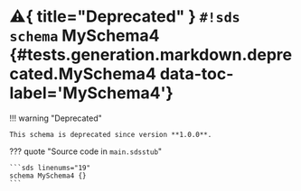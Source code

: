 # :warning:{ title="Deprecated" } `#!sds schema` MySchema4 {#tests.generation.markdown.deprecated.MySchema4 data-toc-label='MySchema4'}

!!! warning "Deprecated"

    This schema is deprecated since version **1.0.0**.

??? quote "Source code in `main.sdsstub`"

    ```sds linenums="19"
    schema MySchema4 {}
    ```
